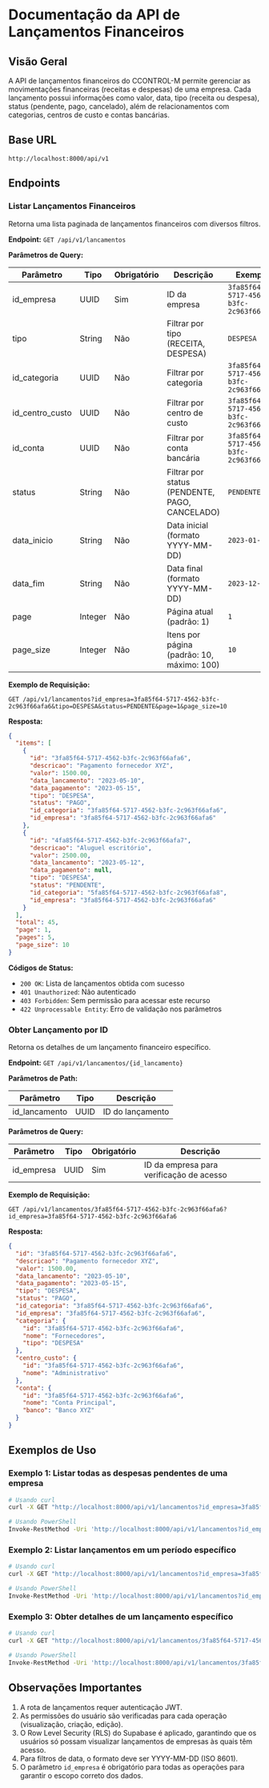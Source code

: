 # Documentação da API de Lançamentos Financeiros

## Visão Geral

A API de lançamentos financeiros do CCONTROL-M permite gerenciar as movimentações financeiras (receitas e despesas) de uma empresa. Cada lançamento possui informações como valor, data, tipo (receita ou despesa), status (pendente, pago, cancelado), além de relacionamentos com categorias, centros de custo e contas bancárias.

## Base URL

```
http://localhost:8000/api/v1
```

## Endpoints

### Listar Lançamentos Financeiros

Retorna uma lista paginada de lançamentos financeiros com diversos filtros.

**Endpoint:** `GET /api/v1/lancamentos`

**Parâmetros de Query:**

| Parâmetro | Tipo | Obrigatório | Descrição | Exemplo |
|-----------|------|-------------|-----------|---------|
| id_empresa | UUID | Sim | ID da empresa | `3fa85f64-5717-4562-b3fc-2c963f66afa6` |
| tipo | String | Não | Filtrar por tipo (RECEITA, DESPESA) | `DESPESA` |
| id_categoria | UUID | Não | Filtrar por categoria | `3fa85f64-5717-4562-b3fc-2c963f66afa6` |
| id_centro_custo | UUID | Não | Filtrar por centro de custo | `3fa85f64-5717-4562-b3fc-2c963f66afa6` |
| id_conta | UUID | Não | Filtrar por conta bancária | `3fa85f64-5717-4562-b3fc-2c963f66afa6` |
| status | String | Não | Filtrar por status (PENDENTE, PAGO, CANCELADO) | `PENDENTE` |
| data_inicio | String | Não | Data inicial (formato YYYY-MM-DD) | `2023-01-01` |
| data_fim | String | Não | Data final (formato YYYY-MM-DD) | `2023-12-31` |
| page | Integer | Não | Página atual (padrão: 1) | `1` |
| page_size | Integer | Não | Itens por página (padrão: 10, máximo: 100) | `10` |

**Exemplo de Requisição:**

```
GET /api/v1/lancamentos?id_empresa=3fa85f64-5717-4562-b3fc-2c963f66afa6&tipo=DESPESA&status=PENDENTE&page=1&page_size=10
```

**Resposta:**

```json
{
  "items": [
    {
      "id": "3fa85f64-5717-4562-b3fc-2c963f66afa6",
      "descricao": "Pagamento fornecedor XYZ",
      "valor": 1500.00,
      "data_lancamento": "2023-05-10",
      "data_pagamento": "2023-05-15",
      "tipo": "DESPESA",
      "status": "PAGO",
      "id_categoria": "3fa85f64-5717-4562-b3fc-2c963f66afa6",
      "id_empresa": "3fa85f64-5717-4562-b3fc-2c963f66afa6"
    },
    {
      "id": "4fa85f64-5717-4562-b3fc-2c963f66afa7",
      "descricao": "Aluguel escritório",
      "valor": 2500.00,
      "data_lancamento": "2023-05-12",
      "data_pagamento": null,
      "tipo": "DESPESA",
      "status": "PENDENTE",
      "id_categoria": "5fa85f64-5717-4562-b3fc-2c963f66afa8",
      "id_empresa": "3fa85f64-5717-4562-b3fc-2c963f66afa6"
    }
  ],
  "total": 45,
  "page": 1,
  "pages": 5,
  "page_size": 10
}
```

**Códigos de Status:**

- `200 OK`: Lista de lançamentos obtida com sucesso
- `401 Unauthorized`: Não autenticado
- `403 Forbidden`: Sem permissão para acessar este recurso
- `422 Unprocessable Entity`: Erro de validação nos parâmetros

### Obter Lançamento por ID

Retorna os detalhes de um lançamento financeiro específico.

**Endpoint:** `GET /api/v1/lancamentos/{id_lancamento}`

**Parâmetros de Path:**

| Parâmetro | Tipo | Descrição |
|-----------|------|-----------|
| id_lancamento | UUID | ID do lançamento |

**Parâmetros de Query:**

| Parâmetro | Tipo | Obrigatório | Descrição |
|-----------|------|-------------|-----------|
| id_empresa | UUID | Sim | ID da empresa para verificação de acesso |

**Exemplo de Requisição:**

```
GET /api/v1/lancamentos/3fa85f64-5717-4562-b3fc-2c963f66afa6?id_empresa=3fa85f64-5717-4562-b3fc-2c963f66afa6
```

**Resposta:**

```json
{
  "id": "3fa85f64-5717-4562-b3fc-2c963f66afa6",
  "descricao": "Pagamento fornecedor XYZ",
  "valor": 1500.00,
  "data_lancamento": "2023-05-10",
  "data_pagamento": "2023-05-15",
  "tipo": "DESPESA",
  "status": "PAGO",
  "id_categoria": "3fa85f64-5717-4562-b3fc-2c963f66afa6",
  "id_empresa": "3fa85f64-5717-4562-b3fc-2c963f66afa6",
  "categoria": {
    "id": "3fa85f64-5717-4562-b3fc-2c963f66afa6",
    "nome": "Fornecedores",
    "tipo": "DESPESA"
  },
  "centro_custo": {
    "id": "3fa85f64-5717-4562-b3fc-2c963f66afa6",
    "nome": "Administrativo"
  },
  "conta": {
    "id": "3fa85f64-5717-4562-b3fc-2c963f66afa6",
    "nome": "Conta Principal",
    "banco": "Banco XYZ"
  }
}
```

## Exemplos de Uso

### Exemplo 1: Listar todas as despesas pendentes de uma empresa

```bash
# Usando curl
curl -X GET "http://localhost:8000/api/v1/lancamentos?id_empresa=3fa85f64-5717-4562-b3fc-2c963f66afa6&tipo=DESPESA&status=PENDENTE" -H "Authorization: Bearer SEU_TOKEN_JWT"

# Usando PowerShell
Invoke-RestMethod -Uri 'http://localhost:8000/api/v1/lancamentos?id_empresa=3fa85f64-5717-4562-b3fc-2c963f66afa6&tipo=DESPESA&status=PENDENTE' -Method GET -Headers @{Authorization = "Bearer SEU_TOKEN_JWT"}
```

### Exemplo 2: Listar lançamentos em um período específico

```bash
# Usando curl
curl -X GET "http://localhost:8000/api/v1/lancamentos?id_empresa=3fa85f64-5717-4562-b3fc-2c963f66afa6&data_inicio=2023-01-01&data_fim=2023-01-31" -H "Authorization: Bearer SEU_TOKEN_JWT"

# Usando PowerShell
Invoke-RestMethod -Uri 'http://localhost:8000/api/v1/lancamentos?id_empresa=3fa85f64-5717-4562-b3fc-2c963f66afa6&data_inicio=2023-01-01&data_fim=2023-01-31' -Method GET -Headers @{Authorization = "Bearer SEU_TOKEN_JWT"}
```

### Exemplo 3: Obter detalhes de um lançamento específico

```bash
# Usando curl
curl -X GET "http://localhost:8000/api/v1/lancamentos/3fa85f64-5717-4562-b3fc-2c963f66afa6?id_empresa=3fa85f64-5717-4562-b3fc-2c963f66afa6" -H "Authorization: Bearer SEU_TOKEN_JWT"

# Usando PowerShell
Invoke-RestMethod -Uri 'http://localhost:8000/api/v1/lancamentos/3fa85f64-5717-4562-b3fc-2c963f66afa6?id_empresa=3fa85f64-5717-4562-b3fc-2c963f66afa6' -Method GET -Headers @{Authorization = "Bearer SEU_TOKEN_JWT"}
```

## Observações Importantes

1. A rota de lançamentos requer autenticação JWT.
2. As permissões do usuário são verificadas para cada operação (visualização, criação, edição).
3. O Row Level Security (RLS) do Supabase é aplicado, garantindo que os usuários só possam visualizar lançamentos de empresas às quais têm acesso.
4. Para filtros de data, o formato deve ser YYYY-MM-DD (ISO 8601).
5. O parâmetro `id_empresa` é obrigatório para todas as operações para garantir o escopo correto dos dados. 